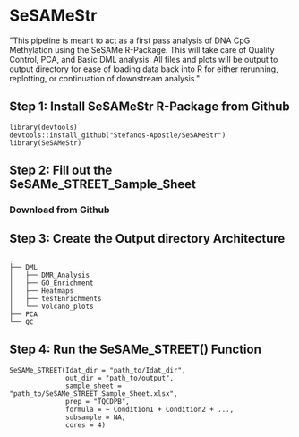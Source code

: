 # SeSAMeStr


"This pipeline is meant to act as a first pass analysis of DNA CpG Methylation using the SeSAMe R-Package.
This will take care of Quality Control, PCA, and Basic DML analysis. All files and plots will be output to 
output directory for ease of loading data back into R for either rerunning, replotting, or continuation of 
downstream analysis."

## Step 1: Install SeSAMeStr R-Package from Github

```
library(devtools)
devtools::install_github("Stefanos-Apostle/SeSAMeStr")
library(SeSAMeStr)
```

## Step 2: Fill out the SeSAMe_STREET_Sample_Sheet
### Download from Github


## Step 3: Create the Output directory Architecture

```
.
├── DML
│   ├── DMR_Analysis
│   ├── GO_Enrichment
│   ├── Heatmaps
│   ├── testEnrichments
│   └── Volcano_plots
├── PCA
└── QC
```

## Step 4: Run the SeSAMe_STREET() Function

```
SeSAMe_STREET(Idat_dir = "path_to/Idat_dir",
              out_dir = "path_to/output",
              sample_sheet = "path_to/SeSAMe_STREET_Sample_Sheet.xlsx",
              prep = "TQCDPB",
              formula = ~ Condition1 + Condition2 + ...,
              subsample = NA,
              cores = 4)
```
